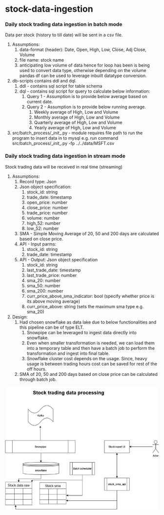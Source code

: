 # stock-data-ingestion

### Daily stock trading data ingestion in batch mode
Data per stock (history to till date) will be sent in a csv file.
1. Assumptions:
   1. data-format (header): Date, Open, High, Low, Close, Adj Close, Volume
   2. file name: stock name
   3. anticipating low volume of data hence for loop has been is being used to convert data type, otherwise depending on the volume pandas df can be used to leverage inbuilt datatype conversion. 
2. db-scripts contains ddl and dql.
   1. ddl - contains sql script for table schema
   2. dql - contains sql script for query to calculate below information:
      1. Query 1 - Assumption is to provide below average based on current date.
      2. Query 2 - Assumption is to provide below running average. 
         1. Weekly average of High, Low and Volume 
         2. Monthly average of High, Low and Volume 
         3. Quarterly average of High, Low and Volume 
         4. Yearly average of High, Low and Volume
3. src/batch_process/\__init__.py - module requires file path to run the program to insert data in to mysql
   e.g. run command src/batch_process/\__init__.py -fp ../../data/MSFT.csv

### Daily stock trading data ingestion in stream mode
Stock trading data will be received in real time (streaming)
1. Assumptions:
   1. Record type: Json
   2. Json object specification:
      1. stock_id: string
      2. trade_date: timestamp
      3. open_price: number
      4. close_price: number
      5. trade_price: number
      6. volume: number
      7. high_52: number
      8. low_52: number
   3. SMA - Simple Moving Average of 20, 50 and 200 days are calculated based on close price.
   4. API - Input parms:
      1. stock_id: string
      2. trade_date: timestamp
   5. API - Output: Json object specification
      1. stock_id: string
      2. last_trade_date: timestamp
      3. last_trade_price: number
      4. sma_20: number
      5. sma_50: number
      6. sma_200: number
      7. curr_price_above_sma_indicator: bool (specify whether price is its above moving average)
      8. curr_price_above: string (sets the maximum sma type e.g. sma_20)
2. Design:
   1. Had chosen snowflake as data lake due to below functionalities and this pipeline can be of type ELT.  
      1. Snowpipe can be leveraged to ingest data directly into snowflake.
      2. Even when smaller transformation is needed, we can load them into a temporary table and then have a batch job to perform the transformation and ingest into final table.
      3. Snowflake cluster cost depends on the usage. Since, heavy usage is between trading hours cost can be saved for rest of the off hours.   
   2. SMA of 20, 50 and 200 days based on close price can be calculated through batch job.

![Stream stock ingestion design](/resource/images/stream_stock.png?raw=true)
      
